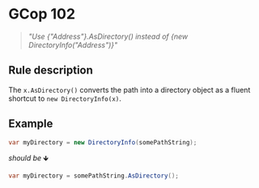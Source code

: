 ﻿# GCop 102

> *"Use \{"Address"}.AsDirectory() instead of \{new DirectoryInfo("Address")}"*

## Rule description

The `x.AsDirectory()` converts the path into a directory object as a fluent shortcut to `new DirectoryInfo(x)`.

## Example

```csharp
var myDirectory = new DirectoryInfo(somePathString);
```

*should be* 🡻

```csharp
var myDirectory = somePathString.AsDirectory();
```
